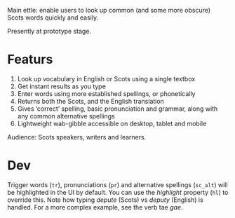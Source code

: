 Main ettle: enable users to look up common (and some more obscure) Scots words quickly and easily.

Presently at prototype stage.

# Featurs

1. Look up vocabulary in English or Scots using a single textbox
2. Get instant results as you type
3. Enter words using more established spellings, or phonetically
4. Returns both the Scots, and the English translation
4. Gives ‘correct’ spelling, basic pronunciation and grammar, along with any common alternative spellings
5. Lightweight wab-gibble accessible on desktop, tablet and mobile

Audience: Scots speakers, writers and learners.

# Dev

Trigger words (`tr`), pronunciations (`pr`) and alternative spellings (`sc_alt`) will be highlighted in the UI by default. You can use the *highlight* property (`hl`) to override this. Note how typing *depute* (Scots) vs *deputy* (English) is handled. For a more complex example, see the verb tae *gae*.
